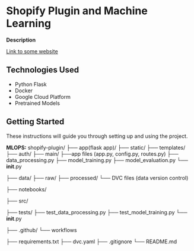 # Shopify Plugin and Machine Learning

**Description**

[Link to some website](https://github.com/Paruhang-Angdembe)

## Technologies Used

- Python Flask
- Docker
- Google Cloud Platform
- Pretrained Models

## Getting Started

These instructions will guide you through setting up and using the project.

**MLOPS:**
shopify-plugin/
├── app(flask app)/
├── static/
├── templates/
├── auth/
├── main/
├──app files (app.py, config.py, routes.py)
├── data_processing.py
├── model_training.py
├── model_evaluation.py
└── **init**.py

├── data/
├── raw/
├── processed/
└── DVC files (data version control)

├── notebooks/

├── src/

├── tests/
├── test_data_processing.py
├── test_model_training.py
└── **init**.py

├── .github/
└── workflows

├── requirements.txt
├── dvc.yaml
├── .gitignore
└── README.md
